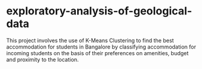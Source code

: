 # exploratory-analysis-of-geological-data
This project involves the use of K-Means Clustering to find the best accommodation for students in Bangalore by classifying accommodation for incoming students on the basis of their preferences on amenities, budget and proximity to the location.
